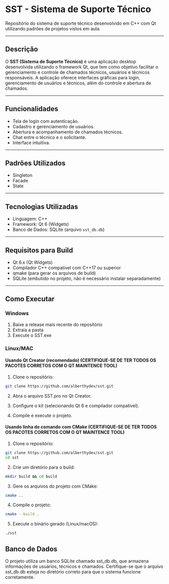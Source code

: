 # SST - Sistema de Suporte Técnico

Repositório do sistema de suporte técnico desenvolvido em C++ com Qt utilizando padrões de projetos vistos em aula.

---

## Descrição

O **SST (Sistema de Suporte Técnico)** é uma aplicação desktop desenvolvida utilizando o framework Qt, que tem como objetivo facilitar o gerenciamento e controle de chamados técnicos, usuários e técnicos responsáveis. A aplicação oferece interfaces gráficas para login, gerenciamento de usuários e técnicos, além do controle e abertura de chamados.

---

## Funcionalidades

- Tela de login com autenticação.
- Cadastro e gerenciamento de usuários.
- Abertura e acompanhamento de chamados técnicos.
- Chat entre o técnico e o solicitante.
- Interface intuitiva.

---
## Padrões Utilizados

- Singleton
- Facade
- State

---

## Tecnologias Utilizadas

- Linguagem: C++
- Framework: Qt 6 (Widgets)
- Banco de Dados: SQLite (arquivo `sst_db.db`)

---

## Requisitos para Build

- Qt 6.x (Qt Widgets)
- Compilador C++ compatível com C++17 ou superior
- qmake (para gerar os arquivos de build)
- SQLite (embutido no projeto, não é necessário instalar separadamente)

---

## Como Executar 

### Windows
1. Baixe a release mais recente do repositório
2. Extraia a pasta
3. Execute o SST.exe

### Linux/MAC
#### Usando Qt Creator (recomendado) (CERTIFIQUE-SE DE TER TODOS OS PACOTES CORRETOS COM O QT MAINTENCE TOOL)

1. Clone o repositório:

```bash
git clone https://github.com/alberthydev/sst.git
```

2. Abra o arquivo SST.pro no Qt Creator.

3. Configure o kit (selecionando Qt 6 e compilador compatível).

4. Compile e execute o projeto.


#### Usando linha de comando com CMake (CERTIFIQUE-SE DE TER TODOS OS PACOTES CORRETOS COM O QT MAINTENCE TOOL)

1. Clone o repositório:
   
```bash
git clone https://github.com/alberthydev/sst.git
cd sst
```

2. Crie um diretório para o build:

```bash
mkdir build && cd build
```

3. Gere os arquivos do projeto com CMake:

```bash
cmake ..
```

4. Compile o projeto:

```bash
cmake --build .
```

5. Execute o binário gerado (Linux/macOS):

```bash
./sst
```

## Banco de Dados

O projeto utiliza um banco SQLite chamado sst_db.db, que armazena informações de usuários, técnicos e chamados.
Certifique-se que o arquivo sst_db.db esteja no diretório correto para que o sistema funcione corretamente.

